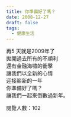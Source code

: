 ```yaml
---
title: 你準備好了嗎？
date: 2008-12-27
draft: false
tags:
  - 健康生活
---
```

再5 天就是2009年了  
拋開過去所有的不順利  
還有金融海嘯的衝擊  
讓我們以全新的心情  
迎接嶄新的一年  
你準備好了嗎？  
讓我們一起來倒數過新年。  


閱覽人數：102